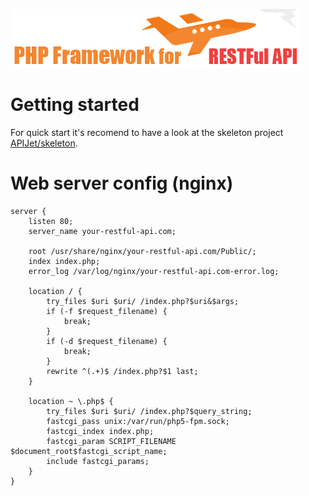 ![Logo](https://raw.githubusercontent.com/APIJet/APIJet/master/resources/api-jet-logo.png)

# Getting started
For quick start it's recomend to have a look at the skeleton project [APIJet/skeleton](https://github.com/APIJet/skeleton).

# Web server config (nginx)
```
server {
	listen 80;
	server_name your-restful-api.com;

	root /usr/share/nginx/your-restful-api.com/Public/;
	index index.php;
	error_log /var/log/nginx/your-restful-api.com-error.log;

	location / {
		try_files $uri $uri/ /index.php?$uri&$args;
		if (-f $request_filename) {
			break;
		}
		if (-d $request_filename) {
			break;
		}
		rewrite ^(.+)$ /index.php?$1 last;
	}

	location ~ \.php$ {
		try_files $uri $uri/ /index.php?$query_string;
		fastcgi_pass unix:/var/run/php5-fpm.sock;
		fastcgi_index index.php;
		fastcgi_param SCRIPT_FILENAME $document_root$fastcgi_script_name;
		include fastcgi_params;
	}
}
```
